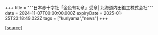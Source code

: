 +++
title = """日本赤十字社「金色有功章」受章│北海道内田鍛工株式会社"""
date = 2024-11-07T00:00:00.000Z
expiryDate = 2025-01-25T23:18:49.022Z
tags = ["kuriyama","news"]
+++


[[source]](https://www.town.kuriyama.hokkaido.jp/soshiki/38/29312.html)
